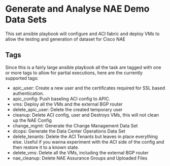 # Generate and Analyse NAE Demo Data Sets

This set ansible playbook will configure and ACI fabric and deploy VMs to allow the testing and generation of dataset for Cisco NAE

## Tags

Since this is a fairly large ansible playbook all the task are tagged with one or more tags to allow for partial executions, here are the currently supported tags:

- apic_user: Create a new user and the certificates required for SSL based authentication.
- apic_config: Push baseling ACI config to APIC.
- vms: Deploy all the VMs and the external BGP router
- delete_apic_user: Delete the created temporary user
- cleanup: Delete ACI config, user and Destroys VMs, this will not clean up the NAE Config
- change_mgmt: Generate the Change Management Data Set
- dcops: Generate the Data Center Operations Data Set
- delete_tenants: Delete the ACI Tenants but leaves in place everything else. Useful if you wanna experiment with the ACI side of the config and then restore it to a known state. 
- delete_vms: Delete all the VMs, including the external BGP router
- nae_cleanup: Delete NAE Assurance Groups and Uploaded Files
